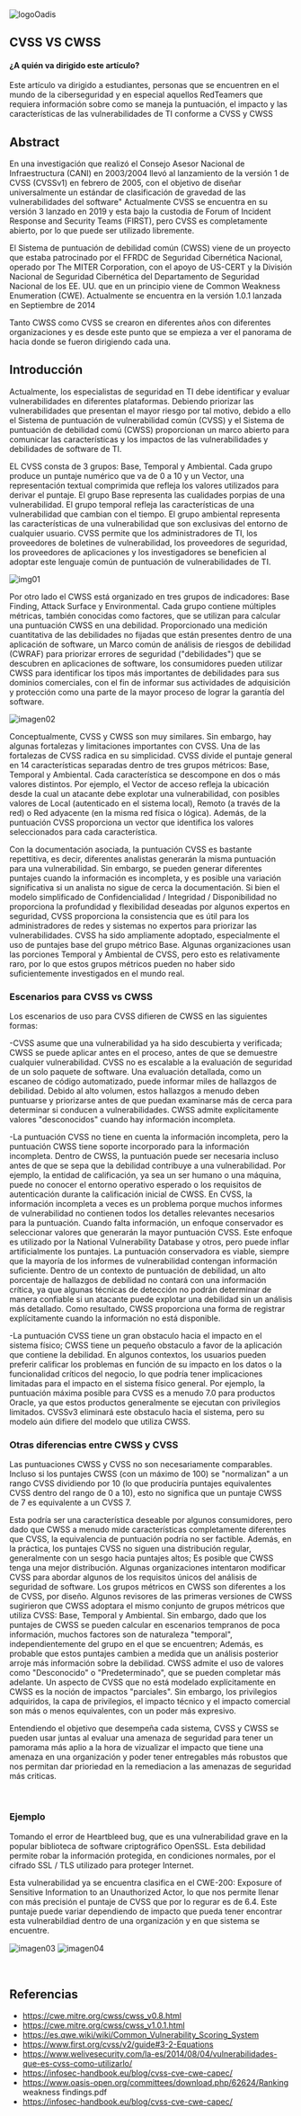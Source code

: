 

<img src="/repos/recursos-images/logoOadis.png" align="center" alt="logoOadis" style="zoom:100%;" />
​

## CVSS VS CWSS

#### ¿A quién va dirigido este artículo?
Este artículo va dirigido a estudiantes, personas que se encuentren en el mundo de la ciberseguridad y en especial aquellos RedTeamers que requiera información sobre como se maneja la puntuación, el impacto y las características de las vulnerabilidades de TI conforme a CVSS y CWSS
​
## Abstract

En una investigación que realizó el Consejo Asesor Nacional de Infraestructura (CANI) en 2003/2004 llevó al lanzamiento de la versión 1 de CVSS (CVSSv1) en febrero de 2005, con el objetivo de diseñar universalmente un estándar de clasificación de gravedad de las vulnerabilidades del software" Actualmente CVSS se encuentra en su versión 3 lanzado en 2019 y esta bajo la custodia de Forum of Incident Response and Security Teams (FIRST), pero CVSS es completamente abierto, por lo que puede ser utilizado libremente.

El Sistema de puntuación de debilidad común (CWSS) viene de un proyecto que estaba patrocinado por el FFRDC de Seguridad Cibernética Nacional, operado por The MITER Corporation, con el apoyo de US-CERT y la División Nacional de Seguridad Cibernética del Departamento de Seguridad Nacional de los EE. UU. que en un principio viene de Common Weakness Enumeration (CWE). Actualmente se encuentra en la versión 1.0.1 lanzada en Septiembre de 2014

Tanto CWSS como CVSS se crearon en diferentes años con diferentes organizaciones y es desde este punto que se empieza a ver el panorama de hacia donde se fueron dirigiendo cada una.
​
## Introducción

Actualmente, los especialistas de seguridad en TI debe identificar y evaluar vulnerabilidades en diferentes plataformas. Debiendo priorizar las vulnerabilidades que presentan el mayor riesgo por tal motivo, debido a ello el Sistema de puntuación de vulnerabilidad común (CVSS) y el Sistema de puntuación de debilidad comú (CWSS) proporcionan un marco abierto para comunicar las características y los impactos de las vulnerabilidades y debilidades de software de TI. 

EL CVSS consta de 3 grupos: Base, Temporal y Ambiental. Cada grupo produce un puntaje numérico que va de 0 a 10 y un Vector, una representación textual comprimida que refleja los valores utilizados para derivar el puntaje. El grupo Base representa las cualidades porpias de una vulnerabilidad. El grupo temporal refleja las características de una vulnerabilidad que cambian con el tiempo. El grupo ambiental representa las características de una vulnerabilidad que son exclusivas del entorno de cualquier usuario. CVSS permite que los administradores de TI, los proveedores de boletines de vulnerabilidad, los proveedores de seguridad, los proveedores de aplicaciones y los investigadores se beneficien al adoptar este lenguaje común de puntuación de vulnerabilidades de TI.

<img src="/repos/recursos-images/CVSS" align="center" alt="img01" style="zoom:100%;" />

Por otro lado el CWSS está organizado en tres grupos de indicadores: Base Finding, Attack Surface y Environmental. Cada grupo contiene múltiples métricas, también conocidas como factores, que se utilizan para calcular una puntuación CWSS en una debilidad. Proporcionado una medición cuantitativa de las debilidades no fijadas que están presentes dentro de una aplicación de software, un Marco común de análisis de riesgos de debilidad (CWRAF) para priorizar errores de seguridad ("debilidades") que se descubren en aplicaciones de software, los consumidores pueden utilizar CWSS para identificar los tipos más importantes de debilidades para sus dominios comerciales, con el fin de informar sus actividades de adquisición y protección como una parte de la mayor proceso de lograr la garantía del software.

<img src="/repos/recursos-images/CWSS.jpg" align="center" alt="imagen02" style="zoom:100%;" />

Conceptualmente, CVSS y CWSS son muy similares. Sin embargo, hay algunas fortalezas y limitaciones importantes con CVSS. Una de las fortalezas de CVSS radica en su simplicidad. CVSS divide el puntaje general en 14 características separadas dentro de tres grupos métricos: Base, Temporal y Ambiental. Cada característica se descompone en dos o más valores distintos. Por ejemplo, el Vector de acceso refleja la ubicación desde la cual un atacante debe explotar una vulnerabilidad, con posibles valores de Local (autenticado en el sistema local), Remoto (a través de la red) o Red adyacente (en la misma red física o lógica). Además, de la puntuación CVSS proporciona un vector que identifica los valores seleccionados para cada característica.

Con la documentación asociada, la puntuación CVSS es bastante repettitiva, es decir, diferentes analistas generarán la misma puntuación para una vulnerabilidad. Sin embargo, se pueden generar diferentes puntajes cuando la información es incompleta, y es posible una variación significativa si un analista no sigue de cerca la documentación. Si bien el modelo simplificado de Confidencialidad / Integridad / Disponibilidad no proporciona la profundidad y flexibilidad deseadas por algunos expertos en seguridad, CVSS proporciona la consistencia que es útil para los administradores de redes y sistemas no expertos para priorizar las vulnerabilidades. CVSS ha sido ampliamente adoptado, especialmente el uso de puntajes base del grupo métrico Base. Algunas organizaciones usan las porciones Temporal y Ambiental de CVSS, pero esto es relativamente raro, por lo que estos grupos métricos pueden no haber sido suficientemente investigados en el mundo real.

### Escenarios para CVSS vs CWSS

Los escenarios de uso para CVSS difieren de CWSS en las siguientes formas: 

-CVSS asume que una vulnerabilidad ya ha sido descubierta y verificada; CWSS se puede aplicar antes en el proceso, antes de que se demuestre cualquier vulnerabilidad. CVSS no es escalable a la evaluación de seguridad de un solo paquete de software. Una evaluación detallada, como un escaneo de código automatizado, puede informar miles de hallazgos de debilidad. Debido al alto volumen, estos hallazgos a menudo deben puntuarse y priorizarse antes de que puedan examinarse más de cerca para determinar si conducen a vulnerabilidades. CWSS admite explícitamente valores "desconocidos" cuando hay información incompleta.

-La puntuación CVSS no tiene en cuenta la información incompleta, pero la puntuación CWSS tiene soporte incorporado para la información incompleta. Dentro de CWSS, la puntuación puede ser necesaria incluso antes de que se sepa que la debilidad contribuye a una vulnerabilidad. Por ejemplo, la entidad de calificación, ya sea un ser humano o una máquina, puede no conocer el entorno operativo esperado o los requisitos de autenticación durante la calificación inicial de CWSS. En CVSS, la información incompleta a veces es un problema porque muchos informes de vulnerabilidad no contienen todos los detalles relevantes necesarios para la puntuación. Cuando falta información, un enfoque conservador es seleccionar valores que generarán la mayor puntuación CVSS. Este enfoque es utilizado por la National Vulnerability Database y otros, pero puede inflar artificialmente los puntajes. La puntuación conservadora es viable, siempre que la mayoría de los informes de vulnerabilidad contengan información suficiente. Dentro de un contexto de puntuación de debilidad, un alto porcentaje de hallazgos de debilidad no contará con una información crítica, ya que algunas técnicas de detección no podrán determinar de manera confiable si un atacante puede explotar una debilidad sin un análisis más detallado. Como resultado, CWSS proporciona una forma de registrar explícitamente cuando la información no está disponible.

-La puntuación CVSS tiene un gran obstaculo hacia el impacto en el sistema físico; CWSS tiene un pequeño obstaculo a favor de la aplicación que contiene la debilidad. En algunos contextos, los usuarios pueden preferir calificar los problemas en función de su impacto en los datos o la funcionalidad críticos del negocio, lo que podría tener implicaciones limitadas para el impacto en el sistema físico general. Por ejemplo, la puntuación máxima posible para CVSS es a menudo 7.0 para productos Oracle, ya que estos productos generalmente se ejecutan con privilegios limitados. CVSSv3 eliminará este obstaculo hacia el sistema, pero su modelo aún difiere del modelo que utiliza CWSS.

### Otras diferencias entre CWSS y CVSS

Las puntuaciones CWSS y CVSS no son necesariamente comparables. Incluso si los puntajes CWSS (con un máximo de 100) se "normalizan" a un rango CVSS dividiendo por 10 (lo que produciría puntajes equivalentes CVSS dentro del rango de 0 a 10), esto no significa que un puntaje CWSS de 7 es equivalente a un CVSS 7. 

Esta podría ser una característica deseable por algunos consumidores, pero dado que CWSS a menudo mide características completamente diferentes que CVSS, la equivalencia de puntuación podría no ser factible. Además, en la práctica, los puntajes CVSS no siguen una distribución regular, generalmente con un sesgo hacia puntajes altos; Es posible que CWSS tenga una mejor distribución. Algunas organizaciones intentaron modificar CVSS para abordar algunos de los requisitos únicos del análisis de seguridad de software. Los grupos métricos en CWSS son diferentes a los de CVSS, por diseño. Algunos revisores de las primeras versiones de CWSS sugirieron que CWSS adoptara el mismo conjunto de grupos métricos que utiliza CVSS: Base, Temporal y Ambiental. Sin embargo, dado que los puntajes de CWSS se pueden calcular en escenarios tempranos de poca información, muchos factores son de naturaleza "temporal", independientemente del grupo en el que se encuentren; Además, es probable que estos puntajes cambien a medida que un análisis posterior arroje más información sobre la debilidad. CWSS admite el uso de valores como "Desconocido" o "Predeterminado", que se pueden completar más adelante. Un aspecto de CVSS que no está modelado explícitamente en CWSS es la noción de impactos "parciales". Sin embargo, los privilegios adquiridos, la capa de privilegios, el impacto técnico y el impacto comercial son más o menos equivalentes, con un poder más expresivo.

Entendiendo el objetivo que desempeña cada sistema, CVSS y CWSS  se pueden usar juntas al evaluar una amenaza de seguridad para tener un pamorama más aplio a la hora de vizualizar el impacto que tiene una amenaza en una organización y poder tener entregables más robustos que nos permitan dar prioriedad en la remediacion a las amenazas de seguridad más criticas. 


​
### Ejemplo

Tomando el error de Heartbleed bug, que es una vulnerabilidad grave en la popular biblioteca de software criptográfico OpenSSL. Esta debilidad permite robar la información protegida, en condiciones normales, por el cifrado SSL / TLS utilizado para proteger Internet.

Esta vulnerabilidad ya se encuentra clasifica en el CWE-200: Exposure of Sensitive Information to an Unauthorized Actor, lo que nos permite llenar con más precisión el puntaje de CVSS que por lo regurar es de 6.4. Este puntaje puede variar dependiendo de impacto que pueda tener encontrar esta vulnerabildiad dentro de una organización y en que sistema se encuentre. 

<img src="/repos/recursos-images/ejemploCVSS01" align="center" alt="imagen03" style="zoom:100%;" />


<img src="/repos/recursos-images/ejemploCVSS02" align="center" alt="imagen04" style="zoom:100%;" />

​
## Referencias
- https://cwe.mitre.org/cwss/cwss_v0.8.html 
- https://cwe.mitre.org/cwss/cwss_v1.0.1.html
- https://es.qwe.wiki/wiki/Common_Vulnerability_Scoring_System
- https://www.first.org/cvss/v2/guide#3-2-Equations
- https://www.welivesecurity.com/la-es/2014/08/04/vulnerabilidades-que-es-cvss-como-utilizarlo/
- https://infosec-handbook.eu/blog/cvss-cve-cwe-capec/
- https://www.oasis-open.org/committees/download.php/62624/Ranking weakness findings.pdf
- https://infosec-handbook.eu/blog/cvss-cve-cwe-capec/

